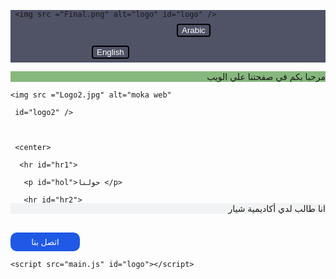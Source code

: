 <!DOCTYPE html>

<html lang="en">

<head>

  <meta charset="UTF-8">

  <meta http-equiv="X-UA-Compatible" content="IE=Edge">

  <meta name="viewport" content="width=device-width, initial-scale=1">

  <title>HTML</title>

  

 <style>

   #article{

  

  background:#42445AEB;

  

}

#logo{

  width: 40px ;

  height: 30px ;

  transform: translate(0px,5px )

  

}

#ar{

  transform: translate(266px, -6px );

  

  border-radius: 4px 4px 4px 4px ;

  background: #42445A00;

  

  border-style: double;

  color:white ;

}

#en{

  

  transform: translate(130px,-6px );

  border-radius: 4px 4px 4px 4px ;

  background: #42445A00;

  border-style: double;

  color: white ;

}

#logo2{

  width: 100%;

  transform: translate(0px, 40px);

  

}

#p{

  background: #6DAA63D1;

  border-top: 55px ;

  

}

#hol{

  transform: translate(0px, 10px );

  background:#199AFF;

  margin: 0px ;

  

}

#hr1{

  transform: translateY(19px);

  

}

#hr2{

  

  transform: translateY(0px )

}

#academ{

 background:#32434F0D;

 

  transform: translateY(-16px)

  

}

#call{

  background: #1F59E5;

  border-radius: 10px 10px 10px 10px ;

  color: white ;

  width: 111px;

  height: 30px;

  border-style: none;

  

}

   

   

 </style> 

</head>

<body>

  

  <article id="article">

    

    

     <img src ="Final.png" alt="logo" id="logo" />

 

  <button id="ar" dir="rtl">Arabic</button>

  <button id="en">English</button>

 

 

  

  </article>

  <p dir="rtl" id="p">مرحبا بكم في صفحتنا علي الويب</p>

    <img src ="Logo2.jpg" alt="moka web" 

     id="logo2" />

     

     <center>

      <hr id="hr1"> 

       <p id="hol">حولنا </p>

       <hr id="hr2">

     

  <p dir="rtl" id="academ">انا طالب لدي أكاديمية شيار </p>

  <button id="call">اتصل بنا</button>

  

   </center>

   

   

   <script>

     

     var ar =document.getElementById('ar');

    en = document.getElementById('en');

    welcome = document.getElementById('p');

    academ = document.getElementById('academ');

    call = document.getElementById('call');

    hol = document.getElementById('hol');

en.onclick=function(){

  

  academ.innerHTML='I am a shiar academy student' ;

  welcome.innerHTML='Welcome to our web page';

  call.innerHTML='call us';

  hol.innerHTML='Around us';

  localStorage.setItem("welcome")

  

}

ar.onclick=function(){

  welcome.innerHTML='مرحبا بكم في صفحتنا';

  academ.innerHTML='انا طالب لدي أكاديمية شيار ' ;

  call.innerHTML='اتصل بنا';

  hol.innerHTML='حولنا';

  

}

   </script>

    <script src="main.js" id="logo"></script>

</body>

</html>
